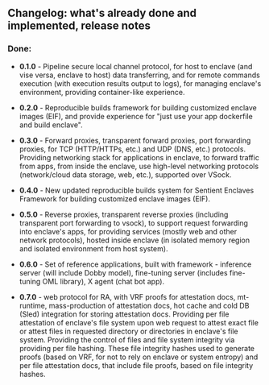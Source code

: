 ## Changelog: what's already done and implemented, release notes

### Done:

- **0.1.0** - Pipeline secure local channel protocol, for host to enclave (and vise versa, enclave to host) data transferring,
        and for remote commands execution (with execution results output to logs),
        for managing enclave's environment, providing container-like experience.

- **0.2.0** - Reproducible builds framework for building customized enclave images (EIF),
        and provide experience for "just use your app dockerfile and build enclave".

- **0.3.0** - Forward proxies, transparent forward proxies, port forwarding proxies, for TCP (HTTP/HTTPs, etc.) and UDP (DNS, etc.) protocols.
        Providing networking stack for applications in enclave, to forward traffic from apps, from inside the enclave,
        use high-level networking protocols (network/cloud data storage, web, etc.), supported over VSock.

- **0.4.0** - New updated reproducible builds system for Sentient Enclaves Framework for building customized enclave images (EIF).

- **0.5.0** - Reverse proxies, transparent reverse proxies (including transparent port forwarding to vsock),
        to support request forwarding into enclave's apps, for providing services (mostly web and other network protocols),
        hosted inside enclave (in isolated memory region and isolated environment from host system).

- **0.6.0** - Set of reference applications, built with framework - inference server (will include Dobby model),
        fine-tuning server (includes fine-tuning OML library), X agent (chat bot app).

- **0.7.0** - web protocol for RA, with VRF proofs for attestation docs, mt-runtime, mass-production of attestation docs,
        hot cache and cold DB (Sled) integration for storing attestation docs.
        Providing per file attestation of enclave's file system upon web request to attest exact file or attest files in requested directory or
        directories in enclave's file system.
        Providing the control of files and file system integrity via providing per file hashing.
        These file integrity hashes used to generate proofs (based on VRF, for not to rely on enclave or system entropy)
        and per file attestation docs, that include file proofs, based on file integrity hashes.
